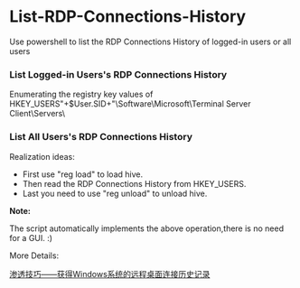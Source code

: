 # List-RDP-Connections-History
Use powershell to list the RDP Connections History of logged-in users or all users

### List Logged-in Users's RDP Connections History

Enumerating the registry key values of HKEY_USERS\"+$User.SID+"\Software\Microsoft\Terminal Server Client\Servers\

### List All Users's RDP Connections History

Realization ideas:

- First use "reg load" to load hive.
- Then read the RDP Connections History from HKEY_USERS.
- Last you need to use "reg unload" to unload hive. 

**Note:**

The script automatically implements the above operation,there is no need for a GUI. :)


More Details:

[渗透技巧——获得Windows系统的远程桌面连接历史记录](https://3gstudent.github.io/3gstudent.github.io/%E6%B8%97%E9%80%8F%E6%8A%80%E5%B7%A7-%E8%8E%B7%E5%BE%97Windows%E7%B3%BB%E7%BB%9F%E7%9A%84%E8%BF%9C%E7%A8%8B%E6%A1%8C%E9%9D%A2%E8%BF%9E%E6%8E%A5%E5%8E%86%E5%8F%B2%E8%AE%B0%E5%BD%95/)
